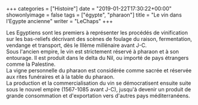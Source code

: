 +++
categories = ["Histoire"]
date = "2019-01-22T17:30:22+00:00"
showonlyimage = false
tags = ["égypte", "pharaon"]
title = "Le vin dans l'Egypte ancienne"
writer = "LeChaps"
+++

Les Egyptiens sont les premiers à représenter les procédés de vinification sur les bas-reliefs décrivant des scènes de foulage du raison, fermentation, vendange et transport, dès le IIIème millénaire avant J-C.  
Sous l'ancien empire, le vin est strictement réservé à pharaon et à son entourage. Il est produit dans le delta du Nil, ou importé de pays étrangers comme la Palestine.  
La vigne personnelle du pharaon est considérée comme sacrée et réservée aux rites funéraires et à la table du pharaon.  
La production et la commercialisation du vin se démocratisent ensuite suite sous le nouvel empire (1567-1085 avant J-C), jusqu'à devenir un produit de grande consommation et d'exportation vers d'autres pays méditerranéens.
